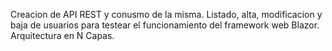Creacion de API REST y conusmo de la misma. Listado, alta, modificacion y baja de usuarios para testear el funcionamiento del framework web Blazor. 
Arquitectura en N Capas.

